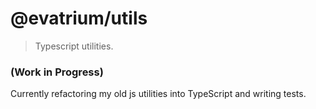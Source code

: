 # @evatrium/utils

> Typescript utilities.

### (Work in Progress)

Currently refactoring my old js utilities into TypeScript and writing tests.


[//]: # (#### Installation)

[//]: # (```)

[//]: # (npm install @evatrium/utils)

[//]: # (```)

[//]: # (### Usage)


[//]: # (### License)

[//]: # ([MIT]: https://choosealicense.com/licenses/mit/)

